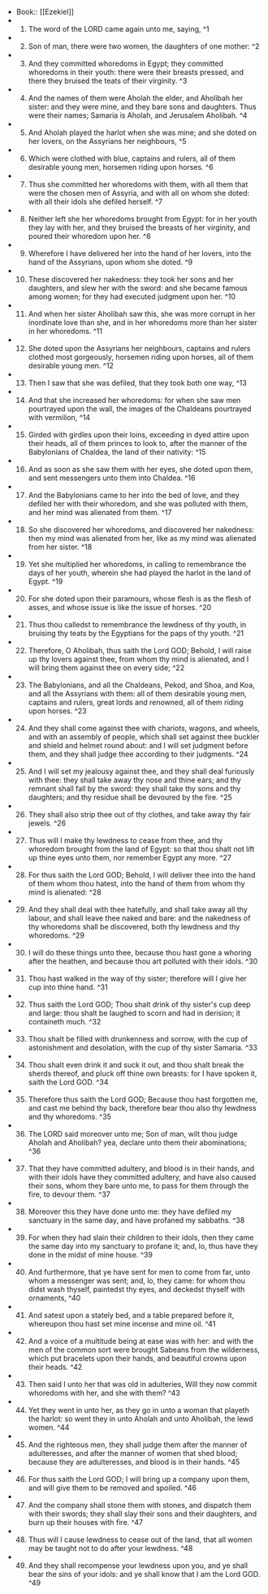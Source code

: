 - Book:: [[Ezekiel]]
- 1. The word of the LORD came again unto me, saying, ^1
- 2. Son of man, there were two women, the daughters of one mother: ^2
- 3. And they committed whoredoms in Egypt; they committed whoredoms in their youth: there were their breasts pressed, and there they bruised the teats of their virginity. ^3
- 4. And the names of them were Aholah the elder, and Aholibah her sister: and they were mine, and they bare sons and daughters. Thus were their names; Samaria is Aholah, and Jerusalem Aholibah. ^4
- 5. And Aholah played the harlot when she was mine; and she doted on her lovers, on the Assyrians her neighbours, ^5
- 6. Which were clothed with blue, captains and rulers, all of them desirable young men, horsemen riding upon horses. ^6
- 7. Thus she committed her whoredoms with them, with all them that were the chosen men of Assyria, and with all on whom she doted: with all their idols she defiled herself. ^7
- 8. Neither left she her whoredoms brought from Egypt: for in her youth they lay with her, and they bruised the breasts of her virginity, and poured their whoredom upon her. ^8
- 9. Wherefore I have delivered her into the hand of her lovers, into the hand of the Assyrians, upon whom she doted. ^9
- 10. These discovered her nakedness: they took her sons and her daughters, and slew her with the sword: and she became famous among women; for they had executed judgment upon her. ^10
- 11. And when her sister Aholibah saw this, she was more corrupt in her inordinate love than she, and in her whoredoms more than her sister in her whoredoms. ^11
- 12. She doted upon the Assyrians her neighbours, captains and rulers clothed most gorgeously, horsemen riding upon horses, all of them desirable young men. ^12
- 13. Then I saw that she was defiled, that they took both one way, ^13
- 14. And that she increased her whoredoms: for when she saw men pourtrayed upon the wall, the images of the Chaldeans pourtrayed with vermilion, ^14
- 15. Girded with girdles upon their loins, exceeding in dyed attire upon their heads, all of them princes to look to, after the manner of the Babylonians of Chaldea, the land of their nativity: ^15
- 16. And as soon as she saw them with her eyes, she doted upon them, and sent messengers unto them into Chaldea. ^16
- 17. And the Babylonians came to her into the bed of love, and they defiled her with their whoredom, and she was polluted with them, and her mind was alienated from them. ^17
- 18. So she discovered her whoredoms, and discovered her nakedness: then my mind was alienated from her, like as my mind was alienated from her sister. ^18
- 19. Yet she multiplied her whoredoms, in calling to remembrance the days of her youth, wherein she had played the harlot in the land of Egypt. ^19
- 20. For she doted upon their paramours, whose flesh is as the flesh of asses, and whose issue is like the issue of horses. ^20
- 21. Thus thou calledst to remembrance the lewdness of thy youth, in bruising thy teats by the Egyptians for the paps of thy youth. ^21
- 22. Therefore, O Aholibah, thus saith the Lord GOD; Behold, I will raise up thy lovers against thee, from whom thy mind is alienated, and I will bring them against thee on every side; ^22
- 23. The Babylonians, and all the Chaldeans, Pekod, and Shoa, and Koa, and all the Assyrians with them: all of them desirable young men, captains and rulers, great lords and renowned, all of them riding upon horses. ^23
- 24. And they shall come against thee with chariots, wagons, and wheels, and with an assembly of people, which shall set against thee buckler and shield and helmet round about: and I will set judgment before them, and they shall judge thee according to their judgments. ^24
- 25. And I will set my jealousy against thee, and they shall deal furiously with thee: they shall take away thy nose and thine ears; and thy remnant shall fall by the sword: they shall take thy sons and thy daughters; and thy residue shall be devoured by the fire. ^25
- 26. They shall also strip thee out of thy clothes, and take away thy fair jewels. ^26
- 27. Thus will I make thy lewdness to cease from thee, and thy whoredom brought from the land of Egypt: so that thou shalt not lift up thine eyes unto them, nor remember Egypt any more. ^27
- 28. For thus saith the Lord GOD; Behold, I will deliver thee into the hand of them whom thou hatest, into the hand of them from whom thy mind is alienated: ^28
- 29. And they shall deal with thee hatefully, and shall take away all thy labour, and shall leave thee naked and bare: and the nakedness of thy whoredoms shall be discovered, both thy lewdness and thy whoredoms. ^29
- 30. I will do these things unto thee, because thou hast gone a whoring after the heathen, and because thou art polluted with their idols. ^30
- 31. Thou hast walked in the way of thy sister; therefore will I give her cup into thine hand. ^31
- 32. Thus saith the Lord GOD; Thou shalt drink of thy sister's cup deep and large: thou shalt be laughed to scorn and had in derision; it containeth much. ^32
- 33. Thou shalt be filled with drunkenness and sorrow, with the cup of astonishment and desolation, with the cup of thy sister Samaria. ^33
- 34. Thou shalt even drink it and suck it out, and thou shalt break the sherds thereof, and pluck off thine own breasts: for I have spoken it, saith the Lord GOD. ^34
- 35. Therefore thus saith the Lord GOD; Because thou hast forgotten me, and cast me behind thy back, therefore bear thou also thy lewdness and thy whoredoms. ^35
- 36. The LORD said moreover unto me; Son of man, wilt thou judge Aholah and Aholibah? yea, declare unto them their abominations; ^36
- 37. That they have committed adultery, and blood is in their hands, and with their idols have they committed adultery, and have also caused their sons, whom they bare unto me, to pass for them through the fire, to devour them. ^37
- 38. Moreover this they have done unto me: they have defiled my sanctuary in the same day, and have profaned my sabbaths. ^38
- 39. For when they had slain their children to their idols, then they came the same day into my sanctuary to profane it; and, lo, thus have they done in the midst of mine house. ^39
- 40. And furthermore, that ye have sent for men to come from far, unto whom a messenger was sent; and, lo, they came: for whom thou didst wash thyself, paintedst thy eyes, and deckedst thyself with ornaments, ^40
- 41. And satest upon a stately bed, and a table prepared before it, whereupon thou hast set mine incense and mine oil. ^41
- 42. And a voice of a multitude being at ease was with her: and with the men of the common sort were brought Sabeans from the wilderness, which put bracelets upon their hands, and beautiful crowns upon their heads. ^42
- 43. Then said I unto her that was old in adulteries, Will they now commit whoredoms with her, and she with them? ^43
- 44. Yet they went in unto her, as they go in unto a woman that playeth the harlot: so went they in unto Aholah and unto Aholibah, the lewd women. ^44
- 45. And the righteous men, they shall judge them after the manner of adulteresses, and after the manner of women that shed blood; because they are adulteresses, and blood is in their hands. ^45
- 46. For thus saith the Lord GOD; I will bring up a company upon them, and will give them to be removed and spoiled. ^46
- 47. And the company shall stone them with stones, and dispatch them with their swords; they shall slay their sons and their daughters, and burn up their houses with fire. ^47
- 48. Thus will I cause lewdness to cease out of the land, that all women may be taught not to do after your lewdness. ^48
- 49. And they shall recompense your lewdness upon you, and ye shall bear the sins of your idols: and ye shall know that I am the Lord GOD. ^49

